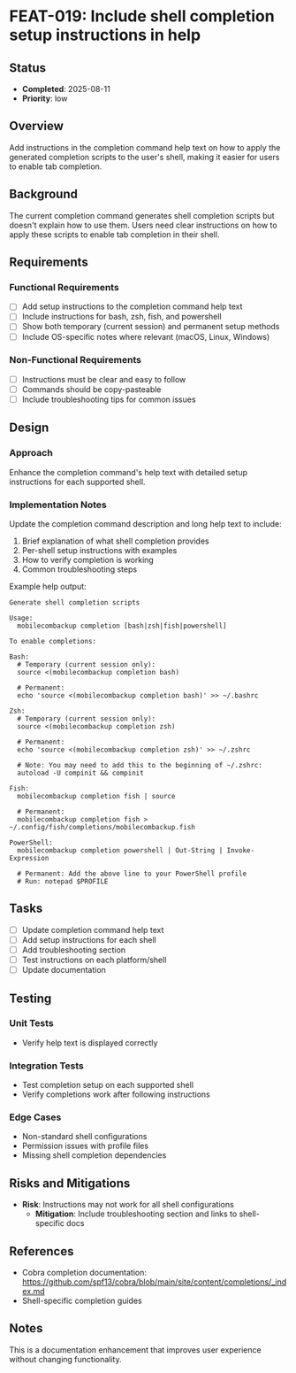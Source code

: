 # FEAT-019: Include shell completion setup instructions in help

## Status
- **Completed**: 2025-08-11
- **Priority**: low

## Overview
Add instructions in the completion command help text on how to apply the generated completion scripts to the user's shell, making it easier for users to enable tab completion.

## Background
The current completion command generates shell completion scripts but doesn't explain how to use them. Users need clear instructions on how to apply these scripts to enable tab completion in their shell.

## Requirements
### Functional Requirements
- [ ] Add setup instructions to the completion command help text
- [ ] Include instructions for bash, zsh, fish, and powershell
- [ ] Show both temporary (current session) and permanent setup methods
- [ ] Include OS-specific notes where relevant (macOS, Linux, Windows)

### Non-Functional Requirements
- [ ] Instructions must be clear and easy to follow
- [ ] Commands should be copy-pasteable
- [ ] Include troubleshooting tips for common issues

## Design
### Approach
Enhance the completion command's help text with detailed setup instructions for each supported shell.

### Implementation Notes
Update the completion command description and long help text to include:
1. Brief explanation of what shell completion provides
2. Per-shell setup instructions with examples
3. How to verify completion is working
4. Common troubleshooting steps

Example help output:
```
Generate shell completion scripts

Usage:
  mobilecombackup completion [bash|zsh|fish|powershell]

To enable completions:

Bash:
  # Temporary (current session only):
  source <(mobilecombackup completion bash)
  
  # Permanent:
  echo 'source <(mobilecombackup completion bash)' >> ~/.bashrc

Zsh:
  # Temporary (current session only):
  source <(mobilecombackup completion zsh)
  
  # Permanent:
  echo 'source <(mobilecombackup completion zsh)' >> ~/.zshrc
  
  # Note: You may need to add this to the beginning of ~/.zshrc:
  autoload -U compinit && compinit

Fish:
  mobilecombackup completion fish | source
  
  # Permanent:
  mobilecombackup completion fish > ~/.config/fish/completions/mobilecombackup.fish

PowerShell:
  mobilecombackup completion powershell | Out-String | Invoke-Expression
  
  # Permanent: Add the above line to your PowerShell profile
  # Run: notepad $PROFILE
```

## Tasks
- [ ] Update completion command help text
- [ ] Add setup instructions for each shell
- [ ] Add troubleshooting section
- [ ] Test instructions on each platform/shell
- [ ] Update documentation

## Testing
### Unit Tests
- Verify help text is displayed correctly

### Integration Tests
- Test completion setup on each supported shell
- Verify completions work after following instructions

### Edge Cases
- Non-standard shell configurations
- Permission issues with profile files
- Missing shell completion dependencies

## Risks and Mitigations
- **Risk**: Instructions may not work for all shell configurations
  - **Mitigation**: Include troubleshooting section and links to shell-specific docs

## References
- Cobra completion documentation: https://github.com/spf13/cobra/blob/main/site/content/completions/_index.md
- Shell-specific completion guides

## Notes
This is a documentation enhancement that improves user experience without changing functionality.